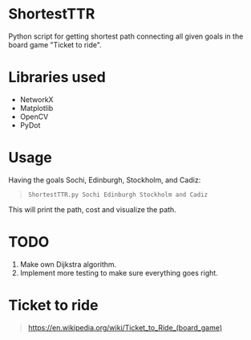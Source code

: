 # ShortestTTR
Python script for getting shortest path connecting all given goals in the board game "Ticket to ride".

# Libraries used
* NetworkX
* Matplotlib
* OpenCV
* PyDot

# Usage
Having the goals Sochi, Edinburgh, Stockholm, and Cadiz:

>`ShortestTTR.py Sochi Edinburgh Stockholm and Cadiz`

This will print the path, cost and visualize the path.

# TODO
1. Make own Dijkstra algorithm.
2. Implement more testing to make sure everything goes right.

# Ticket to ride
> https://en.wikipedia.org/wiki/Ticket_to_Ride_(board_game)
